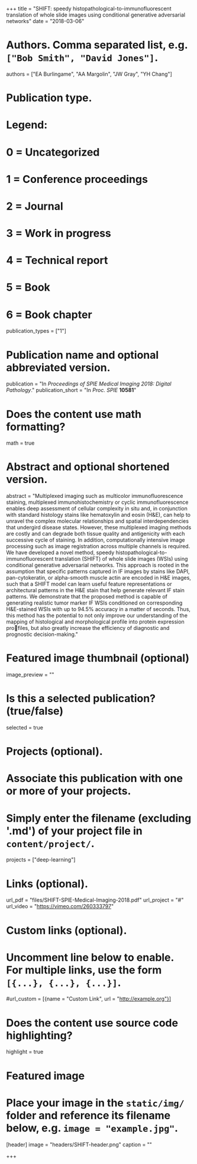 +++
title = "SHIFT: speedy histopathological-to-immunofluorescent translation of whole slide images using conditional generative adversarial networks"
date = "2018-03-06"

# Authors. Comma separated list, e.g. `["Bob Smith", "David Jones"]`.
authors = ["EA Burlingame", "AA Margolin", "JW Gray", "YH Chang"]

# Publication type.
# Legend:
# 0 = Uncategorized
# 1 = Conference proceedings
# 2 = Journal
# 3 = Work in progress
# 4 = Technical report
# 5 = Book
# 6 = Book chapter
publication_types = ["1"]

# Publication name and optional abbreviated version.
publication = "In *Proceedings of SPIE Medical Imaging 2018: Digital Pathology*."
publication_short = "In _Proc. SPIE_ **10581**"

# Does the content use math formatting?
math = true

# Abstract and optional shortened version.
abstract = "Multiplexed imaging such as multicolor immunofluorescence staining, multiplexed immunohistochemistry or cyclic immunofluorescence enables deep assessment of cellular complexity in situ and, in conjunction with standard histology stains like hematoxylin and eosin (H&E), can help to unravel the complex molecular relationships and spatial interdependencies that undergird disease states. However, these multiplexed imaging methods are costly and can degrade both tissue quality and antigenicity with each successive cycle of staining. In addition, computationally intensive image processing such as image registration across multiple channels is required. We have developed a novel method, speedy histopathological-to-immunofluorescent translation (SHIFT) of whole slide images (WSIs) using conditional generative adversarial networks. This approach is rooted in the assumption that specific patterns captured in IF images by stains like DAPI, pan-cytokeratin, or alpha-smooth muscle actin are encoded in H&E images, such that a SHIFT model can learn useful feature representations or architectural patterns in the H&E stain that help generate relevant IF stain patterns. We demonstrate that the proposed method is capable of generating realistic tumor marker IF WSIs conditioned on corresponding H&E-stained WSIs with up to 94.5% accuracy in a matter of seconds. Thus, this method has the potential to not only improve our understanding of the mapping of histological and morphological profile into protein expression profiles, but also greatly increase the efficiency of diagnostic and prognostic decision-making."

# Featured image thumbnail (optional)
image_preview = ""

# Is this a selected publication? (true/false)
selected = true

# Projects (optional).
#   Associate this publication with one or more of your projects.
#   Simply enter the filename (excluding '.md') of your project file in `content/project/`.
projects = ["deep-learning"]

# Links (optional).
url_pdf = "files/SHIFT-SPIE-Medical-Imaging-2018.pdf"
url_project = "#"
url_video = "https://vimeo.com/260333797"

# Custom links (optional).
#   Uncomment line below to enable. For multiple links, use the form `[{...}, {...}, {...}]`.
#url_custom = [{name = "Custom Link", url = "http://example.org"}]

# Does the content use source code highlighting?
highlight = true

# Featured image
# Place your image in the `static/img/` folder and reference its filename below, e.g. `image = "example.jpg"`.
[header]
image = "headers/SHIFT-header.png"
caption = ""

+++
